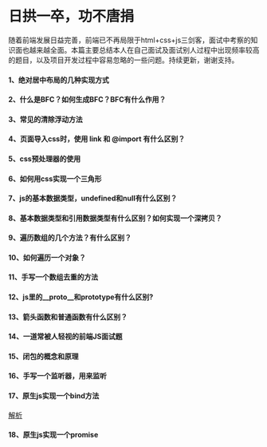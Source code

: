 # 日拱一卒，功不唐捐

随着前端发展日益完善，前端已不再局限于html+css+js三剑客，面试中考察的知识面也越来越全面。本篇主要总结本人在自己面试及面试别人过程中出现频率较高的题目，以及项目开发过程中容易忽略的一些问题。持续更新，谢谢支持。

#### 1、绝对居中布局的几种实现方式  
<!-- [查看解析]() -->

#### 2、什么是BFC？如何生成BFC？BFC有什么作用？
<!-- [查看解析]() -->

#### 3、常见的清除浮动方法
<!-- [查看解析]() -->

#### 4、页面导入css时，使用 link 和 @import 有什么区别？

#### 5、css预处理器的使用

#### 6、如何用css实现一个三角形

#### 7、js的基本数据类型，undefined和null有什么区别？

#### 8、基本数据类型和引用数据类型有什么区别？如何实现一个深拷贝？

#### 9、遍历数组的几个方法？有什么区别？

#### 10、如何遍历一个对象？

#### 11、手写一个数组去重的方法

#### 12、js里的__proto__和prototype有什么区别?

#### 13、箭头函数和普通函数有什么区别？

#### 14、一道常被人轻视的前端JS面试题

#### 15、闭包的概念和原理

#### 16、手写一个监听器，用来监听

#### 17、原生js实现一个bind方法
[解析](https://github.com/lihao336991/blog/blob/master/_posts/interview/17.md)
#### 18、原生js实现一个promise